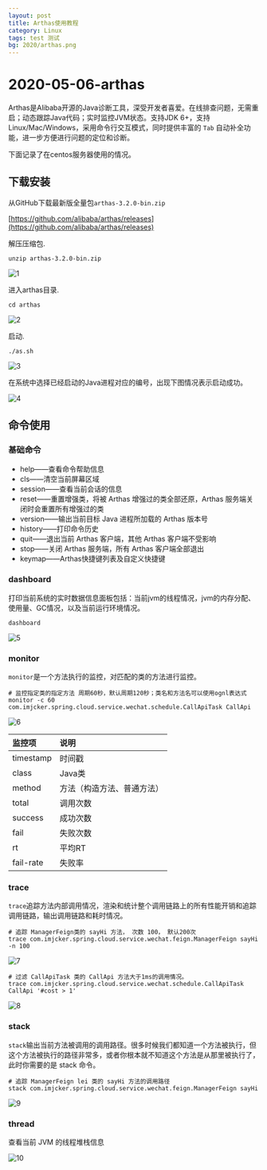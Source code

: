 ```yaml
---
layout: post
title: Arthas使用教程
category: Linux
tags: test 测试
bg: 2020/arthas.png
---
```


# 2020-05-06-arthas

Arthas是Alibaba开源的Java诊断工具，深受开发者喜爱。在线排查问题，无需重启；动态跟踪Java代码；实时监控JVM状态。支持JDK 6+，支持Linux/Mac/Windows，采用命令行交互模式，同时提供丰富的 `Tab` 自动补全功能，进一步方便进行问题的定位和诊断。

下面记录了在centos服务器使用的情况。

## 下载安装

从GitHub下载最新版全量包`arthas-3.2.0-bin.zip`

[https://github.com/alibaba/arthas/releases](https://github.com/alibaba/arthas/releases)

解压压缩包.

```text
unzip arthas-3.2.0-bin.zip
```

![1](../.gitbook/assets/arthas-1%20%281%29.png)

进入arthas目录.

```text
cd arthas
```

![2](../.gitbook/assets/arthas-2%20%281%29.png)

启动.

```text
./as.sh
```

![3](../.gitbook/assets/arthas-3%20%281%29.png)

在系统中选择已经启动的Java进程对应的编号，出现下图情况表示启动成功。

![4](../.gitbook/assets/arthas-4%20%281%29.png)

## 命令使用

### 基础命令

* help——查看命令帮助信息
* cls——清空当前屏幕区域
* session——查看当前会话的信息
* reset——重置增强类，将被 Arthas 增强过的类全部还原，Arthas 服务端关闭时会重置所有增强过的类
* version——输出当前目标 Java 进程所加载的 Arthas 版本号
* history——打印命令历史
* quit——退出当前 Arthas 客户端，其他 Arthas 客户端不受影响
* stop——关闭 Arthas 服务端，所有 Arthas 客户端全部退出
* keymap——Arthas快捷键列表及自定义快捷键

### dashboard

打印当前系统的实时数据信息面板包括：当前jvm的线程情况，jvm的内存分配、使用量、GC情况，以及当前运行环境情况。

```text
dashboard
```

![5](../.gitbook/assets/arthas-5%20%281%29.png)

### monitor

`monitor`是一个方法执行的监控，对匹配的类的方法进行监控。

```text
# 监控指定类的指定方法 周期60秒，默认周期120秒；类名和方法名可以使用ognl表达式
monitor -c 60 com.imjcker.spring.cloud.service.wechat.schedule.CallApiTask CallApi
```

![6](../.gitbook/assets/arthas-6%20%281%29.png)

| 监控项 | 说明 |
| :--- | :--- |
| timestamp | 时间戳 |
| class | Java类 |
| method | 方法（构造方法、普通方法） |
| total | 调用次数 |
| success | 成功次数 |
| fail | 失败次数 |
| rt | 平均RT |
| fail-rate | 失败率 |

### trace

`trace`追踪方法内部调用情况，渲染和统计整个调用链路上的所有性能开销和追踪调用链路，输出调用链路和耗时情况。

```text
# 追踪 ManagerFeign类的 sayHi 方法， 次数 100， 默认200次
trace com.imjcker.spring.cloud.service.wechat.feign.ManagerFeign sayHi -n 100
```

![7](../.gitbook/assets/arthas-7%20%283%29.png)

```text
# 过滤 CallApiTask 类的 CallApi 方法大于1ms的调用情况。
trace com.imjcker.spring.cloud.service.wechat.schedule.CallApiTask CallApi '#cost > 1'
```

![8](../.gitbook/assets/arthas-7%20%282%29.png)

### stack

`stack`输出当前方法被调用的调用路径。很多时候我们都知道一个方法被执行，但这个方法被执行的路径非常多，或者你根本就不知道这个方法是从那里被执行了，此时你需要的是 stack 命令。

```text
# 追踪 ManagerFeign lei 类的 sayHi 方法的调用路径
stack com.imjcker.spring.cloud.service.wechat.feign.ManagerFeign sayHi
```

![9](../.gitbook/assets/arthas-9%20%281%29.png)

### thread

查看当前 JVM 的线程堆栈信息

![10](../.gitbook/assets/arthas-10%20%281%29.png)

